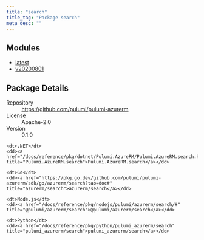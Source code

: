 ```yaml
---
title: "search"
title_tag: "Package search"
meta_desc: ""
---
```


<!-- WARNING: this file was generated by Pulumi Docs Generator. -->
<!-- Do not edit by hand unless you're certain you know what you are doing! -->



<h2 id="modules">Modules</h2>
<ul class="api">
    <li><a href="latest/" title="latest"><span class="symbol module"></span>latest</a></li>
    <li><a href="v20200801/" title="v20200801"><span class="symbol module"></span>v20200801</a></li>
</ul>

<h2 id="package-details">Package Details</h2>
<dl class="package-details">
	<dt>Repository</dt>
	<dd><a href="https://github.com/pulumi/pulumi-azurerm">https://github.com/pulumi/pulumi-azurerm</a></dd>
	<dt>License</dt>
	<dd>Apache-2.0</dd>
	<dt>Version</dt>
	<dd>0.1.0</dd>
</dl>



<dl class="tabular">

    <dt>.NET</dt>
    <dd><a href="/docs/reference/pkg/dotnet/Pulumi.AzureRM/Pulumi.AzureRM.search.html" title="Pulumi.AzureRM.search">Pulumi.AzureRM.search</a></dd>

    <dt>Go</dt>
    <dd><a href="https://pkg.go.dev/github.com/pulumi/pulumi-azurerm/sdk/go/azurerm/search?tab=doc#" title="azurerm/search">azurerm/search</a></dd>

    <dt>Node.js</dt>
    <dd><a href="/docs/reference/pkg/nodejs/pulumi/azurerm/search/#" title="@pulumi/azurerm/search">@pulumi/azurerm/search</a></dd>

    <dt>Python</dt>
    <dd><a href="/docs/reference/pkg/python/pulumi_azurerm/search" title="pulumi_azurerm/search">pulumi_azurerm/search</a></dd>

</dl>

